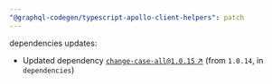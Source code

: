 ```yaml
---
"@graphql-codegen/typescript-apollo-client-helpers": patch
---
```


dependencies updates: 

- Updated dependency [`change-case-all@1.0.15` ↗︎](https://www.npmjs.com/package/change-case-all/v/1.0.15) (from `1.0.14`, in `dependencies`)
